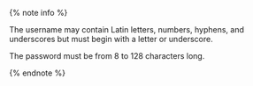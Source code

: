 {% note info %}

The username may contain Latin letters, numbers, hyphens, and underscores but must begin with a letter or underscore.

The password must be from 8 to 128 characters long.

{% endnote %}